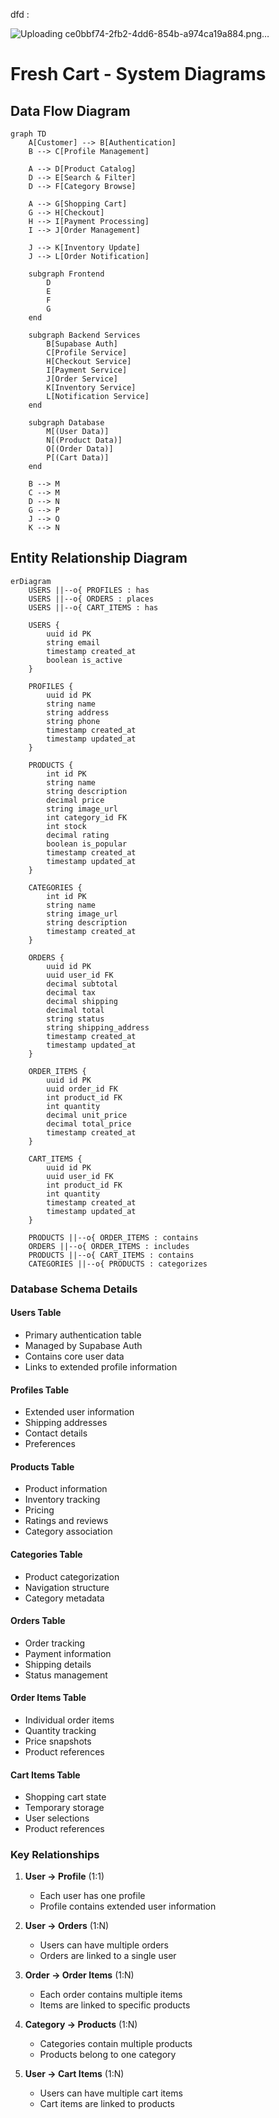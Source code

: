 dfd : 

![Uploading ce0bbf74-2fb2-4dd6-854b-a974ca19a884.png…]()

# Fresh Cart - System Diagrams

## Data Flow Diagram

```mermaid
graph TD
    A[Customer] --> B[Authentication]
    B --> C[Profile Management]
    
    A --> D[Product Catalog]
    D --> E[Search & Filter]
    D --> F[Category Browse]
    
    A --> G[Shopping Cart]
    G --> H[Checkout]
    H --> I[Payment Processing]
    I --> J[Order Management]
    
    J --> K[Inventory Update]
    J --> L[Order Notification]
    
    subgraph Frontend
        D
        E
        F
        G
    end
    
    subgraph Backend Services
        B[Supabase Auth]
        C[Profile Service]
        H[Checkout Service]
        I[Payment Service]
        J[Order Service]
        K[Inventory Service]
        L[Notification Service]
    end
    
    subgraph Database
        M[(User Data)]
        N[(Product Data)]
        O[(Order Data)]
        P[(Cart Data)]
    end
    
    B --> M
    C --> M
    D --> N
    G --> P
    J --> O
    K --> N
```

## Entity Relationship Diagram

```mermaid
erDiagram
    USERS ||--o{ PROFILES : has
    USERS ||--o{ ORDERS : places
    USERS ||--o{ CART_ITEMS : has
    
    USERS {
        uuid id PK
        string email
        timestamp created_at
        boolean is_active
    }
    
    PROFILES {
        uuid id PK
        string name
        string address
        string phone
        timestamp created_at
        timestamp updated_at
    }
    
    PRODUCTS {
        int id PK
        string name
        string description
        decimal price
        string image_url
        int category_id FK
        int stock
        decimal rating
        boolean is_popular
        timestamp created_at
        timestamp updated_at
    }
    
    CATEGORIES {
        int id PK
        string name
        string image_url
        string description
        timestamp created_at
    }
    
    ORDERS {
        uuid id PK
        uuid user_id FK
        decimal subtotal
        decimal tax
        decimal shipping
        decimal total
        string status
        string shipping_address
        timestamp created_at
        timestamp updated_at
    }
    
    ORDER_ITEMS {
        uuid id PK
        uuid order_id FK
        int product_id FK
        int quantity
        decimal unit_price
        decimal total_price
        timestamp created_at
    }
    
    CART_ITEMS {
        uuid id PK
        uuid user_id FK
        int product_id FK
        int quantity
        timestamp created_at
        timestamp updated_at
    }
    
    PRODUCTS ||--o{ ORDER_ITEMS : contains
    ORDERS ||--o{ ORDER_ITEMS : includes
    PRODUCTS ||--o{ CART_ITEMS : contains
    CATEGORIES ||--o{ PRODUCTS : categorizes
```

### Database Schema Details

#### Users Table
- Primary authentication table
- Managed by Supabase Auth
- Contains core user data
- Links to extended profile information

#### Profiles Table
- Extended user information
- Shipping addresses
- Contact details
- Preferences

#### Products Table
- Product information
- Inventory tracking
- Pricing
- Ratings and reviews
- Category association

#### Categories Table
- Product categorization
- Navigation structure
- Category metadata

#### Orders Table
- Order tracking
- Payment information
- Shipping details
- Status management

#### Order Items Table
- Individual order items
- Quantity tracking
- Price snapshots
- Product references

#### Cart Items Table
- Shopping cart state
- Temporary storage
- User selections
- Product references

### Key Relationships

1. **User → Profile** (1:1)
   - Each user has one profile
   - Profile contains extended user information

2. **User → Orders** (1:N)
   - Users can have multiple orders
   - Orders are linked to a single user

3. **Order → Order Items** (1:N)
   - Each order contains multiple items
   - Items are linked to specific products

4. **Category → Products** (1:N)
   - Categories contain multiple products
   - Products belong to one category

5. **User → Cart Items** (1:N)
   - Users can have multiple cart items
   - Cart items are linked to products
